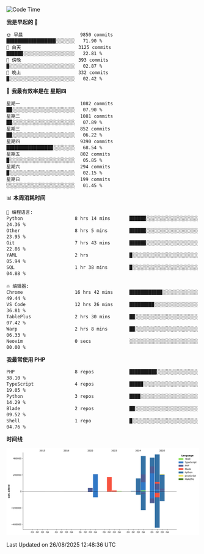 <!--START_SECTION:waka-->
![Code Time](http://img.shields.io/badge/Code%20Time-4%2C064%20hrs%2017%20mins-blue)

**我是早起的 🐤** 

```text
🌞 早晨                     9850 commits        ██████████████████░░░░░░░   71.90 % 
🌆 白天                     3125 commits        ██████░░░░░░░░░░░░░░░░░░░   22.81 % 
🌃 傍晚                     393 commits         █░░░░░░░░░░░░░░░░░░░░░░░░   02.87 % 
🌙 晚上                     332 commits         █░░░░░░░░░░░░░░░░░░░░░░░░   02.42 % 
```
📅 **我最有效率是在 星期四** 

```text
星期一                      1082 commits        ██░░░░░░░░░░░░░░░░░░░░░░░   07.90 % 
星期二                      1081 commits        ██░░░░░░░░░░░░░░░░░░░░░░░   07.89 % 
星期三                      852 commits         ██░░░░░░░░░░░░░░░░░░░░░░░   06.22 % 
星期四                      9390 commits        █████████████████░░░░░░░░   68.54 % 
星期五                      802 commits         █░░░░░░░░░░░░░░░░░░░░░░░░   05.85 % 
星期六                      294 commits         █░░░░░░░░░░░░░░░░░░░░░░░░   02.15 % 
星期日                      199 commits         ░░░░░░░░░░░░░░░░░░░░░░░░░   01.45 % 
```


📊 **本周消耗时间** 

```text
💬 编程语言: 
Python                   8 hrs 14 mins       ██████░░░░░░░░░░░░░░░░░░░   24.36 % 
Other                    8 hrs 5 mins        ██████░░░░░░░░░░░░░░░░░░░   23.95 % 
Git                      7 hrs 43 mins       ██████░░░░░░░░░░░░░░░░░░░   22.86 % 
YAML                     2 hrs               █░░░░░░░░░░░░░░░░░░░░░░░░   05.94 % 
SQL                      1 hr 38 mins        █░░░░░░░░░░░░░░░░░░░░░░░░   04.88 % 

🔥 编辑器: 
Chrome                   16 hrs 42 mins      ████████████░░░░░░░░░░░░░   49.44 % 
VS Code                  12 hrs 26 mins      █████████░░░░░░░░░░░░░░░░   36.81 % 
TablePlus                2 hrs 30 mins       ██░░░░░░░░░░░░░░░░░░░░░░░   07.42 % 
Warp                     2 hrs 8 mins        ██░░░░░░░░░░░░░░░░░░░░░░░   06.33 % 
Neovim                   0 secs              ░░░░░░░░░░░░░░░░░░░░░░░░░   00.00 % 
```

**我最常使用 PHP** 

```text
PHP                      8 repos             ██████████░░░░░░░░░░░░░░░   38.10 % 
TypeScript               4 repos             █████░░░░░░░░░░░░░░░░░░░░   19.05 % 
Python                   3 repos             ████░░░░░░░░░░░░░░░░░░░░░   14.29 % 
Blade                    2 repos             ██░░░░░░░░░░░░░░░░░░░░░░░   09.52 % 
Shell                    1 repo              █░░░░░░░░░░░░░░░░░░░░░░░░   04.76 % 
```



**时间线**

![Lines of Code chart](https://raw.githubusercontent.com/abrahamgreyson/abrahamgreyson/main/assets/bar_graph.png)


 Last Updated on 26/08/2025 12:48:36 UTC
<!--END_SECTION:waka-->
